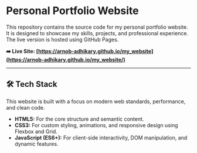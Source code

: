 # Personal Portfolio Website

This repository contains the source code for my personal portfolio website. It is designed to showcase my skills, projects, and professional experience. The live version is hosted using GitHub Pages.

**➡️ Live Site: [https://arnob-adhikary.github.io/my_website](https://arnob-adhikary.github.io/my_website/)**
***

## 🛠️ Tech Stack

This website is built with a focus on modern web standards, performance, and clean code.

* **HTML5:** For the core structure and semantic content.
* **CSS3:** For custom styling, animations, and responsive design using Flexbox and Grid.
* **JavaScript (ES6+):** For client-side interactivity, DOM manipulation, and dynamic features.

